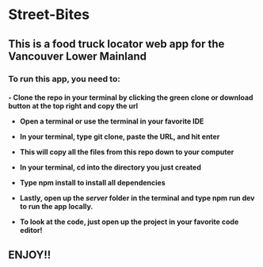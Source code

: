 <h1>Street-Bites</h1>

<h2>This is a food truck locator web app for the Vancouver Lower Mainland</h2>

<h3>To run this app, you need to: </h3>

<h4>
- Clone the repo in your terminal by clicking the green clone or download button at the top right and copy the url

- Open a terminal or use the terminal in your favorite IDE

- In your terminal, type <b>git clone</b>, paste the URL, and hit enter

- This will copy all the files from this repo down to your computer

- In your terminal, <b>cd</b> into the directory you just created

- Type npm install to install all dependencies

- Lastly, open up the <i>server</i> folder in the terminal and type <b>npm run dev</b> to run the app locally.

- To look at the code, just open up the project in your favorite code editor!
</h4>

<h2>ENJOY!!</h2>
